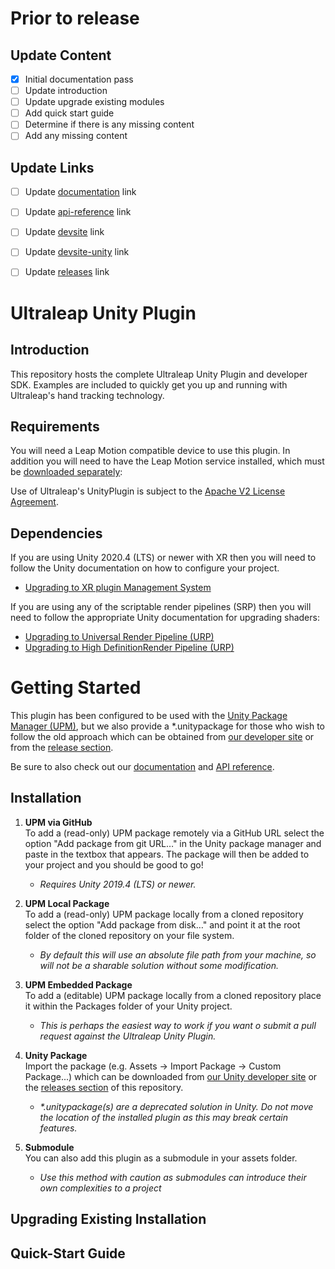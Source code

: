 <!--links-->
[upgrade-urp]: https://docs.unity3d.com/Packages/com.unity.render-pipelines.universal@7.1/manual/upgrading-your-shaders.html "Unity URP Upgrade Documentation"
[upgrade-hdrp]: https://docs.unity3d.com/Packages/com.unity.render-pipelines.high-definition@7.1/manual/Upgrading-To-HDRP.html "Unity HDRP Upgrade Documentation"
[upgrade-xr]: https://docs.unity3d.com/Manual/configuring-project-for-xr.html "Unity XR Upgrade Documentation"
[package-manager]: https://docs.unity3d.com/Manual/Packages.html "Unity Package Manager Documentation"
[apache]: http://www.apache.org/licenses/LICENSE-2.0 "Apache V2 License"

[documentation]: https://docs.ultraleap.com/ "Ultraleap UnityPlugin Documentation"
[api-reference]: https://docs.ultraleap.com/ "Ultraleap UnityPlugin API Reference"
[devsite]: https://developer.leapmotion.com/ "Ultraleap Developer Site"
[devsite-unity]: https://developer.leapmotion.com/unity/ "Ultraleap Developer site - Unity"
[releases]: https://github.com/leapmotion/UnityModules/releases "UnityPlugin releases"




<!--TODO-->
# Prior to release
## Update Content

- [x] Initial documentation pass
- [ ] Update introduction
- [ ] Update upgrade existing modules
- [ ] Add quick start guide
- [ ] Determine if there is any missing content
- [ ] Add any missing content

## Update Links
- [ ] Update [documentation] link
- [ ] Update [api-reference] link
- [ ] Update [devsite] link
- [ ] Update [devsite-unity] link
- [ ] Update [releases] link




<!--content-->
# Ultraleap Unity Plugin

## Introduction

This repository hosts the complete Ultraleap Unity Plugin and developer SDK. Examples are included to quickly get you up and running with Ultraleap's hand tracking technology.

## Requirements

You will need a Leap Motion compatible device to use this plugin. In addition you will need to have the Leap Motion service installed, which must be [downloaded separately][devsite]:

Use of Ultraleap's UnityPlugin is subject to the [Apache V2 License Agreement][apache].

## Dependencies

If you are using Unity 2020.4 (LTS) or newer with XR then you will need to follow the Unity documentation on how to configure your project.
  * [Upgrading to XR plugin Management System][upgrade-xr]

If you are using any of the scriptable render pipelines (SRP) then you will need to follow the appropriate Unity documentation for upgrading shaders:
* [Upgrading to Universal Render Pipeline (URP)][upgrade-urp] 
* [Upgrading to High DefinitionRender Pipeline (URP)][upgrade-hdrp]




# Getting Started

This plugin has been configured to be used with the [Unity Package Manager (UPM)][package-manager], but we also provide a \*.unitypackage for those who wish to follow the old approach which can be obtained from [our developer site][devsite] or from the [release section][releases].

Be sure to also check out our [documentation][documentation] and [API reference][api-reference].

## Installation

1. __UPM via GitHub__  
  To add a (read-only) UPM package remotely via a GitHub URL select the option "Add package from git URL…" in the Unity package manager and paste in the textbox that appears. The package will then be added to your project and you should be good to go! 
    * *Requires Unity 2019.4 (LTS) or newer.*

2. __UPM Local Package__  
  To add a (read-only) UPM package locally from a cloned repository select the option "Add package from disk…" and point it at the root folder of the cloned repository on your file system.
    * *By default this will use an absolute file path from your machine, so will not be a sharable solution without some modification.*

3. __UPM Embedded Package__  
  To add a (editable) UPM package locally from a cloned repository place it within the Packages folder of your Unity project.
    * *This is perhaps the easiest way to work if you want o submit a pull request against the Ultraleap Unity Plugin.*

4. __Unity Package__  
  Import the package (e.g. Assets -> Import Package -> Custom Package...) which can be downloaded from [our Unity developer site][devsite] or the [releases section][releases] of this repository.     
    * *\*.unitypackage(s) are a deprecated solution in Unity. Do not move the location of the installed plugin as this may break certain features.*

5. __Submodule__  
  You can also add this plugin as a submodule in your assets folder. 
    * *Use this method with caution as submodules can introduce their own complexities to a project*

<!--6. OpenUPM
Add the following scoped registry to Unity (Edit -> Project Settings... -> Package Manager -> Scoped Registries) 
  Name: Ultraleap - OpenUPM
  URL: https://package.openupm.com
  Scope(s): com.ultraleap
  Then select "My Registries" from the package manager and install the Ultraleap Unity plugin.-->


## Upgrading Existing Installation

## Quick-Start Guide
